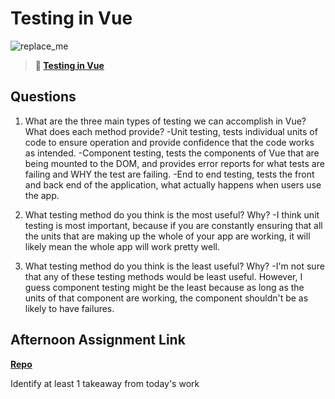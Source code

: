 # Testing in Vue

![replace_me](https://codeworks.blob.core.windows.net/public/assets/img/illustrations/placeholder.svg)

> **📖 [Testing in Vue](https://codeworksacademy.com/fs-student-guide/resources/wk8-9/04-Vue-Testing)**

## Questions

1. What are the three main types of testing we can accomplish in Vue? What does each method provide?
  -Unit testing, tests individual units of code to ensure operation and provide confidence that the code works as intended. 
  -Component testing, tests the components of Vue that are being mounted to the DOM, and provides error reports for what tests are failing and WHY the test are failing. 
  -End to end testing, tests the front and back end of the application, what actually happens when users use the app. 

2. What testing method do you think is the most useful? Why?
  -I think unit testing is most important, because if you are constantly ensuring that all the units that are making up the whole of your app are working, it will likely mean the whole app will work pretty well. 

3. What testing method do you think is the least useful? Why?
  -I'm not sure that any of these testing methods would be least useful. However, I guess component testing might be the least because as long as the units of that component are working, the component shouldn't be as likely to have failures. 

## Afternoon Assignment Link

**[Repo](https://github.com/dustinbates/<ASSIGNMENT_REPO>)**

Identify at least 1 takeaway from today's work
